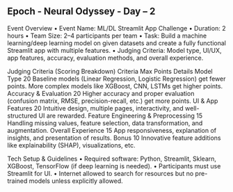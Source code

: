 ## Epoch - Neural Odyssey - Day – 2

Event Overview
•	Event Name: ML/DL Streamlit App Challenge
•	Duration: 2 hours
•	Team Size: 2–4 participants per team
•	Task: Build a machine learning/deep learning model on given datasets and create a fully functional Streamlit app with multiple features.
•	Judging Criteria: Model type, UI/UX, app features, accuracy, evaluation methods, and overall experience.

Judging Criteria (Scoring Breakdown)
Criteria	Max Points	Details
Model Type	20	Baseline models (Linear Regression, Logistic Regression) get fewer points. More complex models like XGBoost, CNN, LSTMs get higher points.
Accuracy & Evaluation	20	Higher accuracy and proper evaluation (confusion matrix, RMSE, precision-recall, etc.) get more points.
UI & App Features	20	Intuitive design, multiple pages, interactivity, and well-structured UI are rewarded.
Feature Engineering & Preprocessing	15	Handling missing values, feature selection, data transformation, and augmentation.
Overall Experience	15	App responsiveness, explanation of insights, and presentation of results.
Bonus	10	Innovative feature additions like explainability (SHAP), visualizations, etc.


Tech Setup & Guidelines
•	Required software: Python, Streamlit, Sklearn, XGBoost, TensorFlow (if deep learning is needed).
•	Participants must use Streamlit for UI.
•	Internet allowed to search for resources but no pre-trained models unless explicitly allowed.
